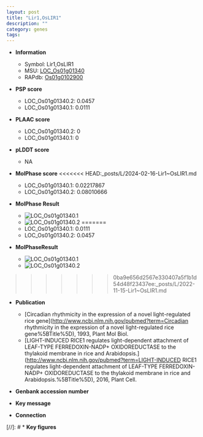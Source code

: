 ```yaml
---
layout: post
title: "Lir1,OsLIR1"
description: ""
category: genes
tags: 
---
```


* **Information**  
    + Symbol: Lir1,OsLIR1  
    + MSU: [LOC_Os01g01340](http://rice.plantbiology.msu.edu/cgi-bin/ORF_infopage.cgi?orf=LOC_Os01g01340)  
    + RAPdb: [Os01g0102900](http://rapdb.dna.affrc.go.jp/viewer/gbrowse_details/irgsp1?name=Os01g0102900)  

* **PSP score**  
    + LOC_Os01g01340.2: 0.0457 
    + LOC_Os01g01340.1: 0.0111 

* **PLAAC score**  
    + LOC_Os01g01340.2: 0 
    + LOC_Os01g01340.1: 0 

* **pLDDT score**
    + NA


* **MolPhase score**
<<<<<<< HEAD:_posts/L/2024-02-16-Lir1~OsLIR1.md
    + LOC_Os01g01340.1: 0.02217867
    + LOC_Os01g01340.2: 0.08010666

* **MolPhase Result**
    + ![LOC_Os01g01340.1](https://304243504.github.io/Pictures/LOC_Os01g/LOC_Os01g01340.1.png)
    + ![LOC_Os01g01340.2](https://304243504.github.io/Pictures/LOC_Os01g/LOC_Os01g01340.2.png)
=======
    + LOC_Os01g01340.1: 0.0111
    + LOC_Os01g01340.2: 0.0457

* **MolPhaseResult**
    + ![LOC_Os01g01340.1](https://ricepsp.github.io/pictures/LOC_Os01g/LOC_Os01g01340.1.png)
    + ![LOC_Os01g01340.2](https://ricepsp.github.io/pictures/LOC_Os01g/LOC_Os01g01340.2.png)
>>>>>>> 0ba9e656d2567e330407a5f1b1d54d48f23437ee:_posts/L/2022-11-15-Lir1~OsLIR1.md

* **Publication**  
    + [Circadian rhythmicity in the expression of a novel light-regulated rice gene](http://www.ncbi.nlm.nih.gov/pubmed?term=Circadian rhythmicity in the expression of a novel light-regulated rice gene%5BTitle%5D), 1993, Plant Mol Biol.
    + [LIGHT-INDUCED RICE1 regulates light-dependent attachment of LEAF-TYPE FERREDOXIN-NADP+ OXIDOREDUCTASE to the thylakoid membrane in rice and Arabidopsis.](http://www.ncbi.nlm.nih.gov/pubmed?term=LIGHT-INDUCED RICE1 regulates light-dependent attachment of LEAF-TYPE FERREDOXIN-NADP+ OXIDOREDUCTASE to the thylakoid membrane in rice and Arabidopsis.%5BTitle%5D), 2016, Plant Cell.

* **Genbank accession number**  

* **Key message**  

* **Connection**  

[//]: # * **Key figures**  


